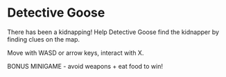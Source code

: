 # Detective Goose

There has been a kidnapping! Help Detective Goose find the kidnapper by finding clues on the map.

Move with WASD or arrow keys, interact with X. 

BONUS MINIGAME - avoid weapons + eat food to win!
